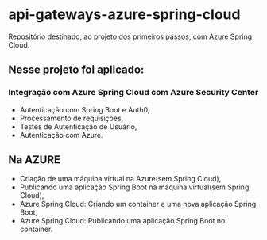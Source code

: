 # api-gateways-azure-spring-cloud

Repositório destinado, ao projeto dos primeiros passos, com Azure Spring Cloud.

## Nesse projeto foi aplicado:

### Integração com Azure Spring Cloud com Azure Security Center
 - Autenticação com Spring Boot e Auth0,
 - Processamento de requisições,
 - Testes de Autenticação de Usuário,
 - Autenticação com Azure.
 

## Na AZURE
 - Criação de uma máquina virtual na Azure(sem Spring Cloud),
 - Publicando uma aplicação Spring Boot na máquina virtual(sem Spring Cloud),
 - Azure Spring Cloud: Criando um container e uma nova aplicação Spring Boot,
 - Azure Spring Cloud: Publicando uma aplicação Spring Boot no container.



